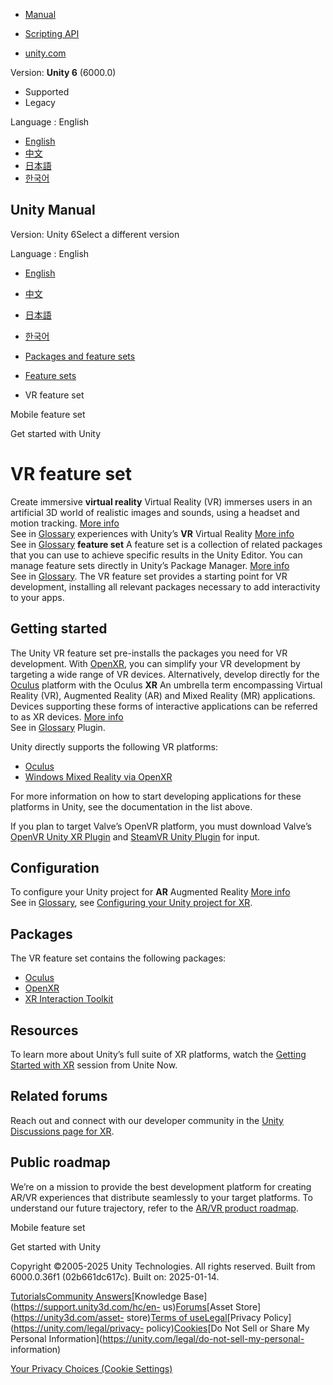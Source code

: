 [](https://docs.unity3d.com)

  * [Manual](../Manual/index.html)
  * [Scripting API](../ScriptReference/index.html)

  * [unity.com](https://unity.com/)

Version: **Unity 6** (6000.0)

  * Supported
  * Legacy

Language : English

  * [English](/Manual/VRFeature.html)
  * [中文](/cn/current/Manual/VRFeature.html)
  * [日本語](/ja/current/Manual/VRFeature.html)
  * [한국어](/kr/current/Manual/VRFeature.html)

[](https://docs.unity3d.com)

## Unity Manual

Version: Unity 6Select a different version

Language : English

  * [English](/Manual/VRFeature.html)
  * [中文](/cn/current/Manual/VRFeature.html)
  * [日本語](/ja/current/Manual/VRFeature.html)
  * [한국어](/kr/current/Manual/VRFeature.html)

  * [Packages and feature sets](PackagesList.html)
  * [Feature sets](FeatureSets.html)
  * VR feature set

[](MobileFeature.html)

Mobile feature set

[](get-started-with-unity.html)

Get started with Unity

# VR feature set

Create immersive **virtual reality** Virtual Reality (VR) immerses users in an
artificial 3D world of realistic images and sounds, using a headset and motion
tracking. [More info](VROverview.html)  
See in [Glossary](Glossary.html#VirtualReality) experiences with Unity’s
**VR** Virtual Reality [More info](VROverview.html)  
See in [Glossary](Glossary.html#VR) **feature set** A feature set is a
collection of related packages that you can use to achieve specific results in
the Unity Editor. You can manage feature sets directly in Unity’s Package
Manager. [More info](FeatureSets.html)  
See in [Glossary](Glossary.html#Featureset). The VR feature set provides a
starting point for VR development, installing all relevant packages necessary
to add interactivity to your apps.

## Getting started

The Unity VR feature set pre-installs the packages you need for VR
development. With [OpenXR](https://www.khronos.org/openxr/), you can simplify
your VR development by targeting a wide range of VR devices. Alternatively,
develop directly for the [Oculus](https://www.oculus.com/) platform with the
Oculus **XR** An umbrella term encompassing Virtual Reality (VR), Augmented
Reality (AR) and Mixed Reality (MR) applications. Devices supporting these
forms of interactive applications can be referred to as XR devices. [More
info](XR.html)  
See in [Glossary](Glossary.html#XR) Plugin.

Unity directly supports the following VR platforms:

  * [Oculus](https://developer.oculus.com/documentation/unity/unity-gs-overview/)
  * [Windows Mixed Reality via OpenXR](https://learn.microsoft.com/en-us/windows/mixed-reality/develop/unity/unity-development-wmr-overview)

For more information on how to start developing applications for these
platforms in Unity, see the documentation in the list above.

If you plan to target Valve’s OpenVR platform, you must download Valve’s
[OpenVR Unity XR Plugin](https://github.com/ValveSoftware/unity-xr-plugin) and
[SteamVR Unity
Plugin](https://github.com/ValveSoftware/steamvr_unity_plugin/releases/tag/2.6.0b4)
for input.

## Configuration

To configure your Unity project for **AR** Augmented Reality [More
info](AROverview.html)  
See in [Glossary](Glossary.html#AR), see [Configuring your Unity project for
XR](configuring-project-for-xr.html).

## Packages

The VR feature set contains the following packages:

  * [Oculus](com.unity.xr.oculus.html)
  * [OpenXR](com.unity.xr.openxr.html)
  * [XR Interaction Toolkit](com.unity.xr.interaction.toolkit.html)

## Resources

To learn more about Unity’s full suite of XR platforms, watch the [Getting
Started with XR](https://www.youtube.com/watch?v=uItQp55ary8) session from
Unite Now.

## Related forums

Reach out and connect with our developer community in the [Unity Discussions
page for XR](https://discussions.unity.com/tags/c/unity-engine/52/xr).

## Public roadmap

We’re on a mission to provide the best development platform for creating AR/VR
experiences that distribute seamlessly to your target platforms. To understand
our future trajectory, refer to the [AR/VR product
roadmap](https://resources.unity.com/unity-engine-roadmap/ar-vr).

[](MobileFeature.html)

Mobile feature set

[](get-started-with-unity.html)

Get started with Unity

Copyright ©2005-2025 Unity Technologies. All rights reserved. Built from
6000.0.36f1 (02b661dc617c). Built on: 2025-01-14.

[Tutorials](https://learn.unity.com/)[Community
Answers](https://answers.unity3d.com)[Knowledge
Base](https://support.unity3d.com/hc/en-
us)[Forums](https://forum.unity3d.com)[Asset Store](https://unity3d.com/asset-
store)[Terms of
use](https://docs.unity3d.com/Manual/TermsOfUse.html)[Legal](https://unity.com/legal)[Privacy
Policy](https://unity.com/legal/privacy-
policy)[Cookies](https://unity.com/legal/cookie-policy)[Do Not Sell or Share
My Personal Information](https://unity.com/legal/do-not-sell-my-personal-
information)

[Your Privacy Choices (Cookie Settings)](javascript:void\(0\);)

